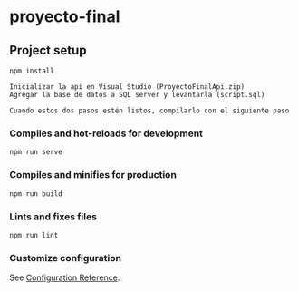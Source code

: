 # proyecto-final

## Project setup
```
npm install
```
```
Inicializar la api en Visual Studio (ProyectoFinalApi.zip)
Agregar la base de datos a SQL server y levantarla (script.sql)

Cuando estos dos pasos estén listos, compilarlo con el siguiente paso
```
### Compiles and hot-reloads for development
```
npm run serve
```

### Compiles and minifies for production
```
npm run build
```

### Lints and fixes files
```
npm run lint
```

### Customize configuration
See [Configuration Reference](https://cli.vuejs.org/config/).
